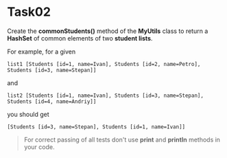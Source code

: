 # Task02

Create the **commonStudents()** method of the **MyUtils** class to return a **HashSet** of common elements of two **student lists**.

For example, for a given
```
list1 [Students [id=1, name=Ivan], Students [id=2, name=Petro], Students [id=3, name=Stepan]]
```
and
```
list2 [Students [id=1, name=Ivan], Students [id=3, name=Stepan], Students [id=4, name=Andriy]]
```
you should get
```
[Students [id=3, name=Stepan], Students [id=1, name=Ivan]]
```
> For correct passing of all tests don't use **print** and **println** methods in your code.